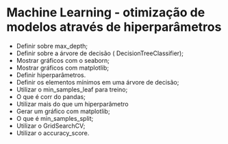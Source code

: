 # Machine Learning - otimização de modelos através de hiperparâmetros

  - Definir sobre max_depth;
  - Definir sobre a árvore de decisão ( DecisionTreeClassifier);
  - Mostrar gráficos com o seaborn;
  - Mostrar gráficos com matplotlib;
  - Definir hiperparâmetros.
  - Definir os elementos mínimos em uma árvore de decisão;
  - Utilizar o min_samples_leaf para treino;
  - O que é corr do pandas;
  - Utilizar mais do que um hiperparâmetro
  - Gerar um gráfico com matplotlib;
  - O que é min_samples_split;
  - Utilizar o GridSearchCV;
  - Utilizar o accuracy_score.